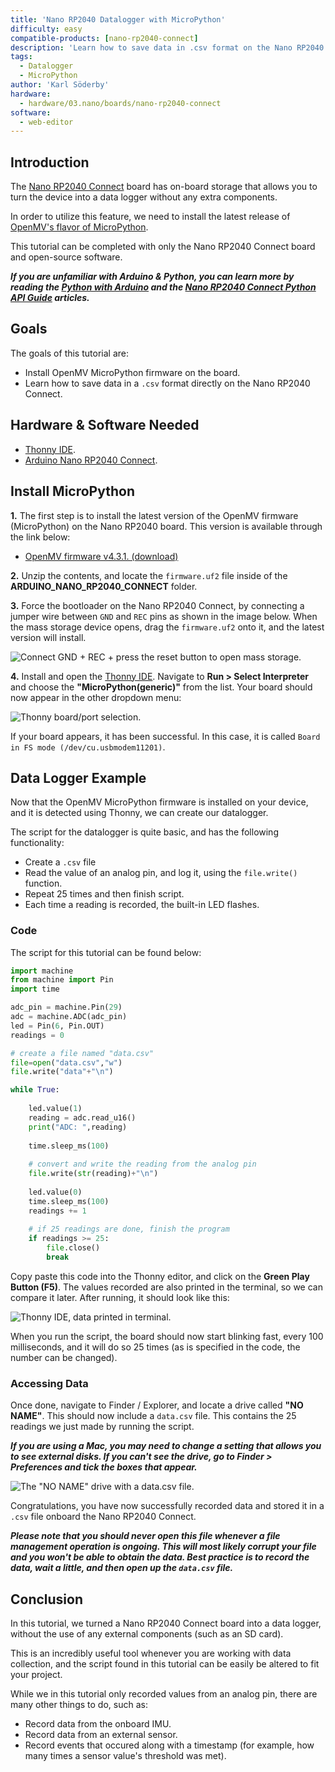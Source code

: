 ```yaml
---
title: 'Nano RP2040 Datalogger with MicroPython'
difficulty: easy
compatible-products: [nano-rp2040-connect]
description: 'Learn how to save data in .csv format on the Nano RP2040 Connect, using MicroPython.'
tags: 
  - Datalogger
  - MicroPython
author: 'Karl Söderby'
hardware:
  - hardware/03.nano/boards/nano-rp2040-connect
software:
  - web-editor
---
```


## Introduction 

The [Nano RP2040 Connect](https://store.arduino.cc/nano-rp2040-connect) board has on-board storage that allows you to turn the device into a data logger without any extra components. 

In order to utilize this feature, we need to install the latest release of [OpenMV's flavor of MicroPython](https://github.com/openmv/openmv/). 

This tutorial can be completed with only the Nano RP2040 Connect board and open-source software.

***If you are unfamiliar with Arduino & Python, you can learn more by reading the [Python with Arduino](/learn/programming/arduino-and-python) and the [Nano RP2040 Connect Python API Guide](/tutorials/nano-rp2040-connect/rp2040-python-api) articles.***

## Goals

The goals of this tutorial are:

- Install OpenMV MicroPython firmware on the board.
- Learn how to save data in a `.csv` format directly on the Nano RP2040 Connect.

## Hardware & Software Needed

- [Thonny IDE](https://thonny.org/).
- [Arduino Nano RP2040 Connect](https://store.arduino.cc/nano-rp2040-connect).

## Install MicroPython

**1.** The first step is to install the latest version of the OpenMV firmware (MicroPython) on the Nano RP2040 board. This version is available through the link below:

- [OpenMV firmware v4.3.1. (download)](https://github.com/openmv/openmv/releases/download/v4.3.1/firmware_v4.3.1.zip)

**2.** Unzip the contents, and locate the `firmware.uf2` file inside of the **ARDUINO_NANO_RP2040_CONNECT** folder.

**3.** Force the bootloader on the Nano RP2040 Connect, by connecting a jumper wire between `GND` and `REC` pins as shown in the image below. When the mass storage device opens, drag the `firmware.uf2` onto it, and the latest version will install.

![Connect GND + REC + press the reset button to open mass storage.](assets/SHORT-REC-NANORP2040CONNECT.png)

**4.** Install and open the [Thonny IDE](https://thonny.org/). Navigate to **Run > Select Interpreter** and choose the **"MicroPython(generic)"** from the list. Your board should now appear in the other dropdown menu:

![Thonny board/port selection.](assets/thonny-select-interpreter.png)

If your board appears, it has been successful. In this case, it is called `Board in FS mode (/dev/cu.usbmodem11201)`. 

## Data Logger Example

Now that the OpenMV MicroPython firmware is installed on your device, and it is detected using Thonny, we can create our datalogger.

The script for the datalogger is quite basic, and has the following functionality:

- Create a `.csv` file
- Read the value of an analog pin, and log it, using the `file.write()` function.
- Repeat 25 times and then finish script.
- Each time a reading is recorded, the built-in LED flashes.

### Code

The script for this tutorial can be found below:

```py
import machine
from machine import Pin
import time

adc_pin = machine.Pin(29) 
adc = machine.ADC(adc_pin)
led = Pin(6, Pin.OUT)
readings = 0

# create a file named "data.csv"
file=open("data.csv","w") 
file.write("data"+"\n")

while True:
    
    led.value(1)
    reading = adc.read_u16()     
    print("ADC: ",reading)
    
    time.sleep_ms(100)
    
    # convert and write the reading from the analog pin
    file.write(str(reading)+"\n")
    
    led.value(0)
    time.sleep_ms(100)
    readings += 1
    
    # if 25 readings are done, finish the program
    if readings >= 25:
        file.close()
        break
```

Copy paste this code into the Thonny editor, and click on the **Green Play Button (F5)**. The values recorded are also printed in the terminal, so we can compare it later. After running, it should look like this:

![Thonny IDE, data printed in terminal.](assets/thonny-terminal.png)

When you run the script, the board should now start blinking fast, every 100 milliseconds, and it will do so 25 times (as is specified in the code, the number can be changed).

### Accessing Data

Once done, navigate to Finder / Explorer, and locate a drive called **"NO NAME"**. This should now include a `data.csv` file. This contains the 25 readings we just made by running the script.

***If you are using a Mac, you may need to change a setting that allows you to see external disks. If you can't see the drive, go to Finder > Preferences and tick the boxes that appear.***

![The "NO NAME" drive with a data.csv file.](assets/storage-device.png)

Congratulations, you have now successfully recorded data and stored it in a `.csv` file onboard the Nano RP2040 Connect. 

***Please note that you should never open this file whenever a file management operation is ongoing. This will most likely corrupt your file and you won't be able to obtain the data. Best practice is to record the data, wait a little, and then open up the `data.csv` file.***

## Conclusion

In this tutorial, we turned a Nano RP2040 Connect board into a data logger, without the use of any external components (such as an SD card). 

This is an incredibly useful tool whenever you are working with data collection, and the script found in this tutorial can be easily be altered to fit your project.

While we in this tutorial only recorded values from an analog pin, there are many other things to do, such as:

- Record data from the onboard IMU.
- Record data from an external sensor.
- Record events that occured along with a timestamp (for example, how many times a sensor value's threshold was met).